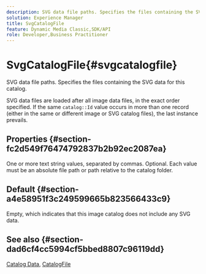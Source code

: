 ```yaml
---
description: SVG data file paths. Specifies the files containing the SVG data for this catalog.
solution: Experience Manager
title: SvgCatalogFile
feature: Dynamic Media Classic,SDK/API
role: Developer,Business Practitioner
---
```


# SvgCatalogFile{#svgcatalogfile}

SVG data file paths. Specifies the files containing the SVG data for this catalog.

SVG data files are loaded after all image data files, in the exact order specified. If the same `catalog::Id` value occurs in more than one record (either in the same or different image or SVG catalog files), the last instance prevails.

## Properties {#section-fc2d549f76474792837b2b92ec2087ea}

One or more text string values, separated by commas. Optional. Each value must be an absolute file path or path relative to the catalog folder.

## Default {#section-a4e58951f3c249599665b823566433c9}

Empty, which indicates that this image catalog does not include any SVG data.

## See also {#section-dad6cf4cc5994cf5bbed8807c96119dd}

[Catalog Data](../../../../../is-api/image-catalog/image-serving-api-ref/c-image-catalog-reference/c-overview/c-catalog-data-fields/c-catalog-data-fields.md#concept-b19581028ec44f98b9f5943624403d29), [CatalogFile](../../../../../is-api/image-catalog/image-serving-api-ref/c-image-catalog-reference/c-attributes-reference/r-catalogfile.md#reference-16498bb4cb33458697c1ab002ea8db79) 
